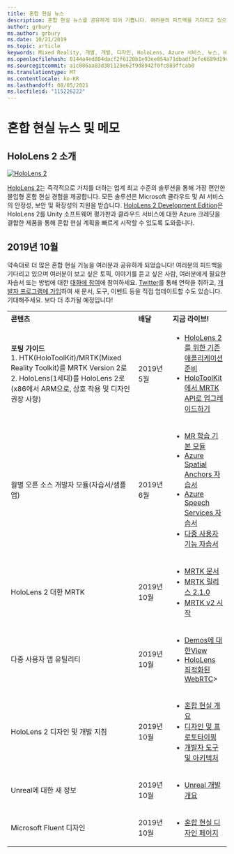 ```yaml
---
title: 혼합 현실 뉴스
description: 혼합 현실 뉴스를 공유하게 되어 기쁩니다. 여러분의 피드백을 기다리고 있으며, 대화에 참여하도록 초대하고 싶습니다.
author: grbury
ms.author: grbury
ms.date: 10/21/2019
ms.topic: article
keywords: Mixed Reality, 개발, 개발, 디자인, HoloLens, Azure 서비스, 뉴스, HoloLens 2
ms.openlocfilehash: 0144a4ed804dacf2f6120b1e93ee054a71dbadf3efe6689d19ded3f14233c31f
ms.sourcegitcommit: a1c086aa83d381129e62f9d8942f0fc889ffcab0
ms.translationtype: MT
ms.contentlocale: ko-KR
ms.lasthandoff: 08/05/2021
ms.locfileid: "115226222"
---
```

# <a name="mixed-reality-news-and-notes"></a>혼합 현실 뉴스 및 메모

## <a name="introducing-hololens-2"></a>HoloLens 2 소개

[![HoloLens 2](images/hololens2.jpg)](https://www.microsoft.com/hololens/hardware)

[HoloLens 2](https://www.microsoft.com/hololens/hardware)는 즉각적으로 가치를 더하는 업계 최고 수준의 솔루션을 통해 가장 편안한 몰입형 혼합 현실 경험을 제공합니다. 모든 솔루션은 Microsoft 클라우드 및 AI 서비스의 안정성, 보안 및 확장성의 지원을 받습니다. [HoloLens 2 Development Edition](https://www.microsoft.com//hololens/developers)은 HoloLens 2를 Unity 소프트웨어 평가판과 클라우드 서비스에 대한 Azure 크레딧을 결합한 제품을 통해 혼합 현실 계획을 빠르게 시작할 수 있도록 도와줍니다.

## <a name="october-2019"></a>2019년 10월

약속대로 더 많은 혼합 현실 기능을 여러분과 공유하게 되었습니다! 여러분의 피드백을 기다리고 있으며 여러분이 보고 싶은 토픽, 이야기를 듣고 싶은 사람, 여러분에게 필요한 자습서 또는 방법에 대한 [대화에 참여](https://holodevelopersslack.azurewebsites.net/)에 참여하세요. [Twitter](https://twitter.com/MxdRealityDev)를 통해 연락을 취하고, [개발자 프로그램에 가입](https://aka.ms/iwantmr)하여 새 문서, 도구, 이벤트 등을 직접 업데이트할 수도 있습니다. 기대해주세요. 보다 더 추가될 예정입니다!

<table>
<tr>
<th style="width: 400px; text-align:left;">콘텐츠</th><th style="width: 125px; text-align:left;">배달</th><th style="width: 125px; text-align:left;">지금 라이브!</th>
</tr> 
<tr>
<td><b>포팅 가이드</b> <br>1. HTK(HoloToolKit)/MRTK(Mixed Reality Toolkit)를 MRTK Version 2로
<br>2. HoloLens(1세대)를 HoloLens 2로(x86에서 ARM으로, 상호 작용 및 디자인 권장 사항)
</td></td><td>2019년 5월</td><td> <ul><li><a href=https://docs.microsoft.com/windows/mixed-reality/mrtk-porting-guide>HoloLens 2를 위한 기존 애플리케이션 준비</a><li><a href=/windows/mixed-reality/mrtk-unity/updates-deployment/htk-to-mrtk-porting-guide>HoloToolKit에서 MRTK API로 업그레이드하기</a></td>
</tr>
<tr>
<td>월별 오픈 소스 개발자 모듈(자습서/샘플 앱)</td><td>2019년 6월</td><td> <ul><li><a href=https://docs.microsoft.com/windows/mixed-reality/mrlearning-base-ch1>MR 학습 기본 모듈</a><li><a href=https://docs.microsoft.com/windows/mixed-reality/mrlearning-asa-ch1>Azure Spatial Anchors 자습서</a><li><a href=https://docs.microsoft.com/windows/mixed-reality/mrlearning-speechsdk-ch1>Azure Speech Services 자습서</a><li><a href=https://docs.microsoft.com/windows/mixed-reality/mrlearning-sharing(photon)-ch1>다중 사용자 기능 자습서</a></td>
</tr>
<tr>
<td>HoloLens 2 대한 MRTK</td><td>2019년 10월</td><td> <ul><li><a href=/windows/mixed-reality/mrtk-unity>MRTK 문서</a><li><a href=https://github.com/Microsoft/MixedRealityToolkit-Unity/releases>MRTK 릴리스 2.1.0</a><li><a href=https://docs.microsoft.com/windows/mixed-reality/mrtk-getting-started>MRTK v2 시작</a></td>
</tr>
<tr>
<td>다중 사용자 앱 유틸리티</td><td>2019년 10월</td><td> <ul><li><a href=https://docs.microsoft.com/windows/mixed-reality/spectator-view>Demos에 대한View</a><li><a href=https://github.com/microsoft/MixedReality-WebRTC>HoloLens 최적화된 WebRTC</a>></td>
</tr>
<tr>
<td>HoloLens 2 디자인 및 개발 지침</td><td>2019년 10월</td><td> <ul><li><a href=https://docs.microsoft.com/windows/mixed-reality/>혼합 현실 개요</a><li><a href=https://docs.microsoft.com/windows/mixed-reality/design>디자인 및 프로토타이핑</a><li><a href=https://docs.microsoft.com/windows/mixed-reality/development>개발자 도구 및 아키텍처</a></td>
</tr>
<tr>
  <td>Unreal에 대한 새 정보</td><td>2019년 10월</td><td> <ul><li><a href=https://docs.microsoft.com/windows/mixed-reality/unreal-development-overview>Unreal 개발 개요</a></td>
</tr>
<tr>
  <td>Microsoft Fluent 디자인</td><td>2019년 10월</td><td> <ul><li><a href=https://www.microsoft.com/design/fluent/>혼합 현실 디자인 페이지</a></td>
</tr>
</table>
